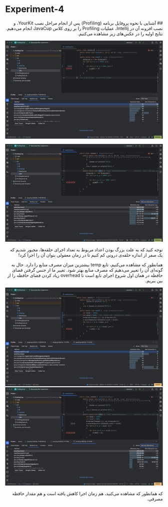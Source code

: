 # Experiment-4

<div dir="rtl">
## آشنایی با نحوه پروفایل برنامه (Profiling)
پس از انجام مراحل نصب YourKit، 
و نصب افزونه آن در Intellij، 
عملیات Profiling را 
بر روی کلاس JavaCup
انجام می‌دهیم. نتایج اولیه را در عکس‌های زیر مشاهده می‌کنیم. 

![تصویر از زمان اجرا](assets/1.png)

![تصویر از حافظه مصرف شده](assets/2.png)

توجه کنید که به علت بزرگ بودن اعداد مربوط به تعداد اجرای حلقه‌ها، مجبور شدیم که یک صفر از اندازه حلقه‌ی درونی کم کنیم تا در زمان معقولی بتوان آن را اجرا کرد!

همانطور که مشاهده می‌کنیم، تابع temp 
بیشترین میزان مصرف منابع را دارد. حال به گونه‌ای آن را تغییر می‌دهیم که مصرف منابع بهتر شود.
تغییر ما از جنس گرفتن فضای حافظه در همان اول شروع اجرای تابع است تا overhead زیاد کردن فضای حافظه را از بین ببریم.

![تصویر از زمان اجرا](assets/3.png)
![تصویر از حافظه مصرف شده](assets/4.png)

که همانطور که مشاهده می‌کنید، هم زمان اجرا کاهش یافته است و هم مقدار حافظه مصرفی.
